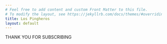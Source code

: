 ```yaml
---
# Feel free to add content and custom Front Matter to this file.
# To modify the layout, see https://jekyllrb.com/docs/themes/#overriding-theme-defaults
title: Los Pingheros
layout: default
---
```

THANK YOU FOR SUBSCRIBING